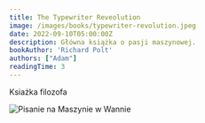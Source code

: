 ```yaml
---
title: The Typewriter Reveolution
image: /images/books/typewriter-revolution.jpeg
date: 2022-09-10T05:00:00Z
description: Główna książka o pasji maszynowej.
bookAuthor: 'Richard Polt'
authors: ["Adam"]
readingTime: 3
---
```


 

 
Ksiażka filozofa


![Pisanie na Maszynie w Wannie](/images/books/01-typewriter-revolution/typewriter_revolution_rewolucja.jpg)
